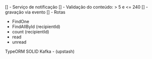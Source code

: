 [] - Serviço de notificação
[] - Validação do conteúdo: > 5 e <= 240
[] - gravação via evento
[] - Rotas
  * FindOne
  * FindAllById (recipientId)
  * count (recipientId)
  * read
  * unread

TypeORM
SOLID
Kafka - (upstash)